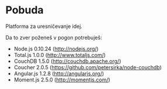 Pobuda
======

Platforma za uresničevanje idej.


Da to zver poženeš v pogon potrebuješ:
* Node.js 0.10.24 (http://nodejs.org/)
* Total.js 1.0.0 (http://www.totaljs.com/)
* CouchDB 1.5.0 (http://couchdb.apache.org/)
* Coucher 2.0.5 (https://github.com/petersirka/node-couchdb)
* Angular.js 1.2.8 (http://angularjs.org/)
* Moment.js 2.5.0 (http://momentjs.com/)